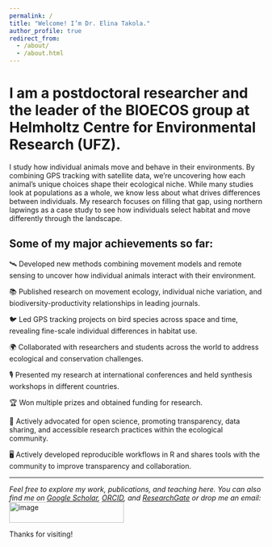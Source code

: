 ```yaml
---
permalink: /
title: "Welcome! I’m Dr. Elina Takola."
author_profile: true
redirect_from: 
  - /about/
  - /about.html
---
```


I am a postdoctoral researcher and the leader of the BIOECOS group at Helmholtz Centre for Environmental Research (UFZ).
======

I study how individual animals move and behave in their environments. By combining GPS tracking with satellite data, we’re uncovering how each animal’s unique choices shape their ecological niche. While many studies look at populations as a whole, we know less about what drives differences between individuals. My research focuses on filling that gap, using northern lapwings as a case study to see how individuals select habitat and move differently through the landscape. 


Some of my major achievements so far: 
------
🛰️ Developed new methods combining movement models and remote sensing to uncover how individual animals interact with their environment.

📚 Published research on movement ecology, individual niche variation, and biodiversity-productivity relationships in leading journals.

🐦 Led GPS tracking projects on bird species across space and time, revealing fine-scale individual differences in habitat use.

🌍 Collaborated with researchers and students across the world to address ecological and conservation challenges.

🎙️ Presented my research at international conferences and held synthesis workshops in different countries.

🏆 Won multiple prizes and obtained funding for research. 

📢 Actively advocated for open science, promoting transparency, data sharing, and accessible research practices within the ecological community.

🖥️ Actively developed reproducible workflows in R and shares tools with the community to improve transparency and collaboration.

------

_Feel free to explore my work, publications, and teaching here. You can also find me on [Google Scholar]([url](https://scholar.google.com/citations?user=kmt3hFoAAAAJ&hl=de&oi=ao)), [ORCID]([url](https://orcid.org/0000-0003-1268-5513)), and [ResearchGate]([url](https://www.researchgate.net/profile/Elina-Takola?ev=hdr_xprf)) or drop me an email:_
<img width="227" height="41" alt="image" src="https://github.com/user-attachments/assets/e4187b7e-c498-4ab0-b913-6a20caeb4fa2" />


Thanks for visiting!

